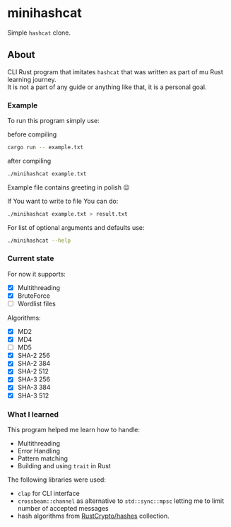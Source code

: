 # minihashcat
Simple `hashcat` clone.

## About
CLI Rust program that imitates `hashcat` that was written as part of mu Rust learning journey.\
It is not a part of any guide or anything like that, it is a personal goal.

### Example
To run this program simply use:

before compiling
```bash
cargo run -- example.txt
```

after compiling
```bash
./minihashcat example.txt
```

Example file contains greeting in polish 😉

If You want to write to file You can do:
```bash
./minihashcat example.txt > result.txt
```
For list of optional arguments and defaults use:
```bash
./minihashcat --help
```

### Current state
For now it supports:
* [x] Multithreading
* [x] BruteForce
* [ ] Wordlist files

Algorithms:
* [x] MD2
* [x] MD4
* [ ] MD5
* [x] SHA-2 256
* [x] SHA-2 384
* [x] SHA-2 512
* [x] SHA-3 256
* [x] SHA-3 384
* [x] SHA-3 512

### What I learned
This program helped me learn how to handle:
* Multithreading
* Error Handling
* Pattern matching
* Building and using `trait` in Rust

The following libraries were used:
* `clap` for CLI interface
* `crossbeam::channel` as alternative to `std::sync::mpsc` letting me to limit number of accepted messages
* hash algorithms from [RustCrypto/hashes](https://github.com/RustCrypto/hashes) collection.
